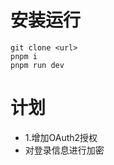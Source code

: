 # 安装运行
  ```
  git clone <url>
  pnpm i 
  pnpm run dev
  ```
# 计划
  - 1.增加OAuth2授权
  - 对登录信息进行加密
  